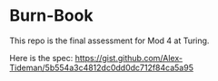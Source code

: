 # Burn-Book

This repo is the final assessment for Mod 4 at Turing. 

Here is the spec: https://gist.github.com/Alex-Tideman/5b554a3c4812dc0dd0dc712f84ca5a95

